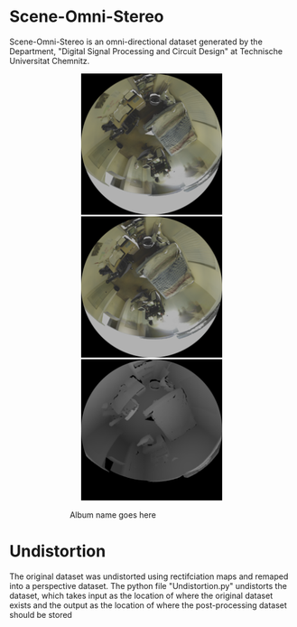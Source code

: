 # Scene-Omni-Stereo

Scene-Omni-Stereo is an omni-directional dataset generated by the Department, "Digital Signal Processing and Circuit Design" at Technische Universitat Chemnitz.

<p align="center">
  <img src="Resources/Distorted_Left.png" alt="sometext" width="250" height="250" hspace="30" figcaption="Album name">
  <img src="Resources/Distorted_Right.png" width="250" height="250" hspace="30">
  <img src="Resources/Distorted_Disparity.png" width="250" height="250" hspace="30">
</p>

  <figure>
    <figcaption> &nbsp;&nbsp;&nbsp;&nbsp;&nbsp;&nbsp;&nbsp;&nbsp;&nbsp;&nbsp;&nbsp;&nbsp;&nbsp;&nbsp;&nbsp;&nbsp; Album name goes here
    </figcaption>
</figure>

# Undistortion
The original dataset was undistorted using rectifciation maps and remaped into a perspective dataset.
The python file "Undistortion.py" undistorts the dataset, which takes input as the location of where the original dataset exists and the output as the location of where the post-processing dataset should be stored 

